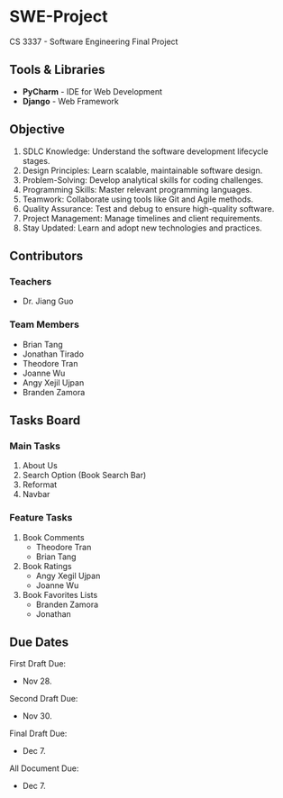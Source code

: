 # SWE-Project
CS 3337 - Software Engineering Final Project

## Tools & Libraries
- **PyCharm** - IDE for Web Development
- **Django** - Web Framework

## Objective
1. SDLC Knowledge: Understand the software development lifecycle stages.
2. Design Principles: Learn scalable, maintainable software design.
3. Problem-Solving: Develop analytical skills for coding challenges.
4. Programming Skills: Master relevant programming languages.
5. Teamwork: Collaborate using tools like Git and Agile methods.
6. Quality Assurance: Test and debug to ensure high-quality software.
7. Project Management: Manage timelines and client requirements.
8. Stay Updated: Learn and adopt new technologies and practices.

## Contributors
### Teachers
- Dr. Jiang Guo

### Team Members
- Brian Tang
- Jonathan Tirado
- Theodore Tran
- Joanne Wu
- Angy Xejil Ujpan
- Branden Zamora

## Tasks Board
### Main Tasks
1. About Us
2. Search Option (Book Search Bar)
3. Reformat
4. Navbar

### Feature Tasks
1. Book Comments
    - Theodore Tran
    - Brian Tang 
2. Book Ratings
    - Angy Xegil Ujpan
    - Joanne Wu
3. Book Favorites Lists
    - Branden Zamora
    - Jonathan

## Due Dates
First Draft Due:
- Nov 28.

Second Draft Due:
- Nov 30.

Final Draft Due:
- Dec 7.

All Document Due:
- Dec 7.